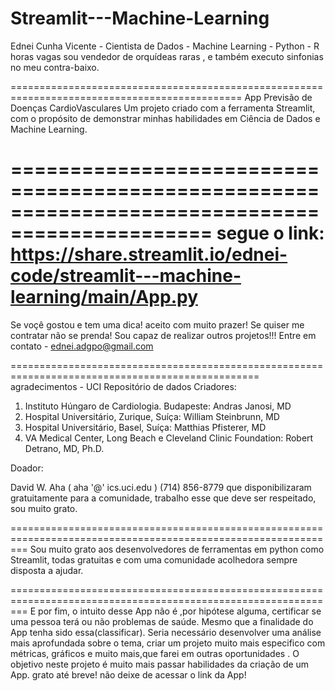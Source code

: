 # Streamlit---Machine-Learning
Ednei Cunha Vicente - Cientista de Dados - Machine Learning - Python - R 
horas vagas sou vendedor de orquídeas raras , e também executo sinfonias no meu contra-baixo.

==============================================================================================
App Previsão de Doenças CardioVasculares 
Um projeto criado com a ferramenta Streamlit, com o propósito de demonstrar minhas habilidades
em Ciência de Dados e Machine Learning. 

===============================================================================================
segue o link:
https://share.streamlit.io/ednei-code/streamlit---machine-learning/main/App.py
===============================================================================================
Se voçê gostou e tem uma dica! aceito com muito prazer! 
Se quiser me contratar não se prenda! Sou capaz de realizar outros projetos!!!
Entre em contato - ednei.adgpo@gmail.com

=================================================================================================
agradecimentos - UCI Repositório de dados Criadores:

1. Instituto Húngaro de Cardiologia. Budapeste: Andras Janosi, MD
2. Hospital Universitário, Zurique, Suíça: William Steinbrunn, MD
3. Hospital Universitário, Basel, Suíça: Matthias Pfisterer, MD
4. VA Medical Center, Long Beach e Cleveland Clinic Foundation: Robert Detrano, MD, Ph.D.

Doador:

David W. Aha ( aha '@' ics.uci.edu ) (714) 856-8779
que disponibilizaram gratuitamente para a comunidade, trabalho esse que deve ser respeitado, sou muito grato.

===============================================================================================================
Sou muito grato aos desenvolvedores de ferramentas em python como Streamlit, todas gratuitas e com uma comunidade acolhedora sempre
disposta a ajudar. 

===============================================================================================================
E por fim, o intuito desse App não é ,por hipótese alguma, certificar se uma pessoa terá ou não problemas de saúde.
Mesmo que a finalidade do App tenha sido essa(classificar).
Seria necessário desenvolver uma  análise mais aprofundada sobre o tema, criar um projeto muito mais especifico com métricas,
gráficos e muito mais,que farei em outras oportunidades . O objetivo neste projeto é muito mais passar habilidades da criação de um App.
grato até breve! não deixe de acessar o link da App!
